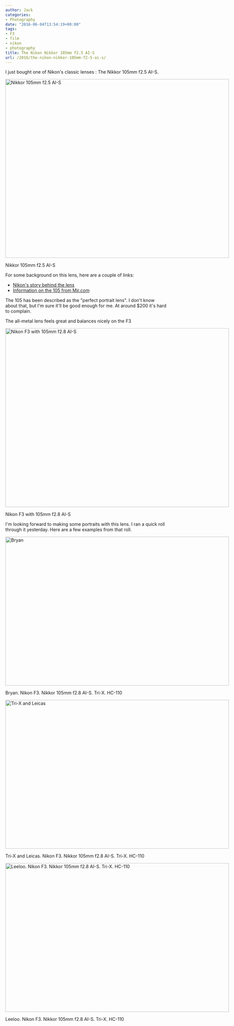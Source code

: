 ```yaml
---
author: Jack
categories:
- Photography
date: "2016-06-04T13:54:19+00:00"
tags:
- F3
- film
- nikon
- photography
title: The Nikon Nikkor 105mm f2.5 AI-S
url: /2016/the-nikon-nikkor-105mm-f2-5-ai-s/
---
```


I just bought one of Nikon's classic lenses : The Nikkor 105mm f2.5 AI-S.

<div id="attachment_5258" style="width: 710px" class="wp-caption aligncenter">
  <img class="size-large wp-image-5258" src="/img/2016/06/20160604_DSCF0267-1024x819.jpg" alt="Nikkor 105mm f2.5 AI-S" width="700" height="560" srcset="/img/2016/06/20160604_DSCF0267.jpg 1024w, /img/2016/06/20160604_DSCF0267-300x240.jpg 300w, /img/2016/06/20160604_DSCF0267-768x614.jpg 768w, /img/2016/06/20160604_DSCF0267-700x560.jpg 700w" sizes="(max-width: 700px) 100vw, 700px" />
  
  <p class="wp-caption-text">
    Nikkor 105mm f2.5 AI-S
  </p>
</div>

For some background on this lens, here are a couple of links:

  * [Nikon's story behind the lens][1]
  * [Information on the 105 from Mir.com][2]

The 105 has been described as the "perfect portrait lens". I don't know about that, but I'm sure it'll be good enough for me. At around $200 it's hard to complain.

The all-metal lens feels great and balances nicely on the F3

<div id="attachment_5259" style="width: 710px" class="wp-caption aligncenter">
  <img class="size-large wp-image-5259" src="/img/2016/06/20160604_DSCF0275-1024x819.jpg" alt="Nikon F3 with 105mm f2.8 AI-S" width="700" height="560" srcset="/img/2016/06/20160604_DSCF0275.jpg 1024w, /img/2016/06/20160604_DSCF0275-300x240.jpg 300w, /img/2016/06/20160604_DSCF0275-768x614.jpg 768w, /img/2016/06/20160604_DSCF0275-700x560.jpg 700w" sizes="(max-width: 700px) 100vw, 700px" />
  
  <p class="wp-caption-text">
    Nikon F3 with 105mm f2.8 AI-S
  </p>
</div>

I'm looking forward to making some portraits with this lens. I ran a quick roll through it yesterday. Here are a few examples from that roll.

<div id="attachment_5260" style="width: 710px" class="wp-caption alignright">
  <img class="wp-image-5260 size-large" src="/img/2016/06/2016-Roll-016_04_Bryan-1024x682.jpg" alt="Bryan" width="700" height="466" srcset="/img/2016/06/2016-Roll-016_04_Bryan.jpg 1024w, /img/2016/06/2016-Roll-016_04_Bryan-300x200.jpg 300w, /img/2016/06/2016-Roll-016_04_Bryan-768x512.jpg 768w, /img/2016/06/2016-Roll-016_04_Bryan-700x466.jpg 700w" sizes="(max-width: 700px) 100vw, 700px" />
  
  <p class="wp-caption-text">
    Bryan. Nikon F3. Nikkor 105mm f2.8 AI-S. Tri-X. HC-110
  </p>
</div>

<div id="attachment_5261" style="width: 710px" class="wp-caption alignright">
  <img class="wp-image-5261 size-large" src="/img/2016/06/2016-Roll-016_07_Tri-X-and-Leicas-1024x682.jpg" alt="Tri-X and Leicas" width="700" height="466" srcset="/img/2016/06/2016-Roll-016_07_Tri-X-and-Leicas.jpg 1024w, /img/2016/06/2016-Roll-016_07_Tri-X-and-Leicas-300x200.jpg 300w, /img/2016/06/2016-Roll-016_07_Tri-X-and-Leicas-768x512.jpg 768w, /img/2016/06/2016-Roll-016_07_Tri-X-and-Leicas-700x466.jpg 700w" sizes="(max-width: 700px) 100vw, 700px" />
  
  <p class="wp-caption-text">
    Tri-X and Leicas. Nikon F3. Nikkor 105mm f2.8 AI-S. Tri-X. HC-110
  </p>
</div>

<div id="attachment_5262" style="width: 710px" class="wp-caption alignright">
  <img class="size-large wp-image-5262" src="/img/2016/06/2016-Roll-016_24_Leeloo-1024x682.jpg" alt="Leeloo. Nikon F3. Nikkor 105mm f2.8 AI-S. Tri-X. HC-110" width="700" height="466" srcset="/img/2016/06/2016-Roll-016_24_Leeloo.jpg 1024w, /img/2016/06/2016-Roll-016_24_Leeloo-300x200.jpg 300w, /img/2016/06/2016-Roll-016_24_Leeloo-768x512.jpg 768w, /img/2016/06/2016-Roll-016_24_Leeloo-700x466.jpg 700w" sizes="(max-width: 700px) 100vw, 700px" />
  
  <p class="wp-caption-text">
    Leeloo. Nikon F3. Nikkor 105mm f2.8 AI-S. Tri-X. HC-110
  </p>
</div>

 [1]: http://nikkor.com/story/0005/
 [2]: http://www.mir.com.my/rb/photography/companies/nikon/nikkoresources/105mmnikkor/105mm25.htm